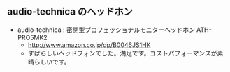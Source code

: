 ## audio-technica のヘッドホン

* audio-technica : 密閉型プロフェッショナルモニターヘッドホン ATH-PRO5MK2
  * http://www.amazon.co.jp/dp/B0046JS1HK
  * すばらしいヘッドフォンでした。満足です。コストパフォーマンスが素晴らしいです。

